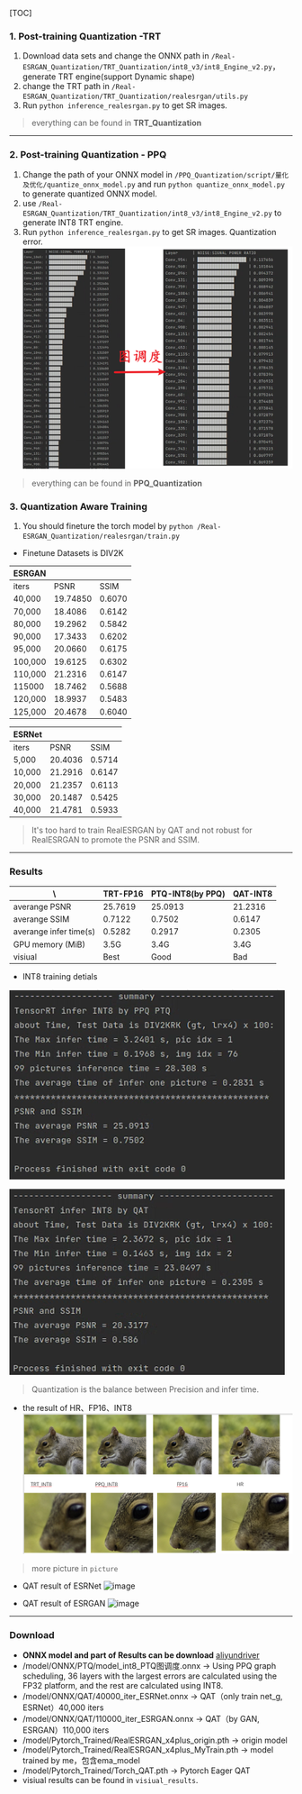 [TOC]
### 1. Post-training Quantization -TRT
1.  Download data sets and change the ONNX path in ```/Real-ESRGAN_Quantization/TRT_Quantization/int8_v3/int8_Engine_v2.py```，generate TRT engine(support Dynamic shape)
2. change the TRT path in ```/Real-ESRGAN_Quantization/TRT_Quantization/realesrgan/utils.py```
3. Run ```python inference_realesrgan.py```  to get SR images.
> everything can be found in **TRT_Quantization**
---

### 2. Post-training Quantization - PPQ
1. Change the path of your ONNX model in ```/PPQ_Quantization/script/量化及优化/quantize_onnx_model.py``` and run ```python quantize_onnx_model.py``` to generate quantized ONNX model.
2.  use ```/Real-ESRGAN_Quantization/TRT_Quantization/int8_v3/int8_Engine_v2.py``` to generate INT8 TRT engine.
3. Run ```python inference_realesrgan.py```  to get SR images.
Quantization error.
![image](https://github.com/xpo0a/TensorRT_Deploy/blob/main/Real-ESRGAN_Quantization/picture/pit253.png)
> everything can be found in **PPQ_Quantization**
### 3. Quantization Aware Training
1. You should fineture the torch model by ```python /Real-ESRGAN_Quantization/realesrgan/train.py```
+ Finetune Datasets is DIV2K

| ESRGAN  |         |        |
| ------- | ------- | ------ |
| iters   | PSNR    | SSIM   |
| 40,000  | 19.74850 | 0.6070  |
| 70,000  | 18.4086 | 0.6142 |
| 80,000  | 19.2962 | 0.5842 |
| 90,000  | 17.3433 | 0.6202 |
| 95,000  | 20.0660  | 0.6175 |
| 100,000 | 19.6125 | 0.6302 |
| 110,000 | 21.2316 | 0.6147  |
| 115000  | 18.7462 | 0.5688 |
| 120,000 | 18.9937 | 0.5483 |
| 125,000 | 20.4678 | 0.6040  |

| ESRNet |         |        |
| ------ | ------- | ------ |
| iters  | PSNR    | SSIM   |
| 5,000  | 20.4036 | 0.5714 |
| 10,000 | 21.2916 | 0.6147 |
| 20,000 | 21.2357 | 0.6113 |
| 30,000 | 20.1487 | 0.5425 |
| 40,000 | 21.4781 | 0.5933 |
> It's too hard to train RealESRGAN by QAT and not robust for RealESRGAN to promote the PSNR and SSIM.
---

### Results
|           \            | TRT-FP16 | PTQ-INT8(by PPQ) | QAT-INT8 |
| ---------------------- | -------- | ---------------- | -------- |
| averange PSNR          | 25.7619  | 25.0913          | 21.2316  |
| averange SSIM          | 0.7122   | 0.7502           | 0.6147   |
| averange infer time(s) | 0.5282   | 0.2917           | 0.2305   |
| GPU memory (MiB)       | 3.5G     | 3.4G             | 3.4G     |
| visiual                | Best     | Good             | Bad      |

+ INT8 training detials

![image](https://github.com/xpo0a/TensorRT_Deploy/blob/main/Real-ESRGAN_Quantization/picture/Best_PTQ.png)

![image](https://github.com/xpo0a/TensorRT_Deploy/blob/main/Real-ESRGAN_Quantization/picture/MayBeBest_QAT.png)
> Quantization is the balance between Precision and infer time.

+ the result of HR、FP16、INT8
![image](https://github.com/xpo0a/TensorRT_Deploy/blob/main/Real-ESRGAN_Quantization/picture/CONTR.png)

> more picture in ```picture```
+ QAT result of ESRNet
![image](https://github.com/xpo0a/TensorRT_Deploy/blob/main/Real-ESRGAN_Quantization/picture/No_GAN.gif)

+ QAT result of ESRGAN
![image](https://github.com/xpo0a/TensorRT_Deploy/blob/main/Real-ESRGAN_Quantization/picture/GAN.gif)
---

### Download
+ **ONNX model and part of Results can be download** [aliyundriver](https://www.aliyundrive.com/s/gQftmqAJbwz)
+ /model/ONNX/PTQ/model_int8_PTQ图调度.onnx -> Using PPQ graph scheduling, 36 layers with the largest errors are calculated using the FP32 platform, and the rest are calculated using INT8.
+ /model/ONNX/QAT/40000_iter_ESRNet.onnx -> QAT（only train net_g, ESRNet）40,000 iters
+ /model/ONNX/QAT/110000_iter_ESRGAN.onnx -> QAT（by GAN, ESRGAN）110,000 iters
+ /model/Pytorch_Trained/RealESRGAN_x4plus_origin.pth -> origin model
+ /model/Pytorch_Trained/RealESRGAN_x4plus_MyTrain.pth -> model trained by me，包含ema_model
+ /model/Pytorch_Trained/Torch_QAT.pth -> Pytorch Eager QAT
+ visiual results can be found in ```visiual_results```.

